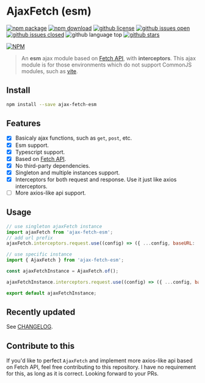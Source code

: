 # AjaxFetch (esm)

[![npm package](https://img.shields.io/npm/v/ajax-fetch-esm.svg)](https://www.npmjs.org/package/ajax-fetch-esm)
[![npm download](https://img.shields.io/npm/dt/ajax-fetch-esm.svg)](https://www.npmjs.org/package/ajax-fetch-esm)
[![github license](https://img.shields.io/github/license/shallinta/ajax-fetch-esm.svg)](https://github.com/shallinta/ajax-fetch-esm/blob/master/LICENSE)
[![github issues open](https://img.shields.io/github/issues/shallinta/ajax-fetch-esm.svg)](https://github.com/shallinta/ajax-fetch-esm/issues?q=is%3Aopen+is%3Aissue)
[![github issues closed](https://img.shields.io/github/issues-closed/shallinta/ajax-fetch-esm.svg)](https://github.com/shallinta/ajax-fetch-esm/issues?q=is%3Aissue+is%3Aclosed)
![github language top](https://img.shields.io/github/languages/top/shallinta/ajax-fetch-esm.svg)
[![github stars](https://img.shields.io/github/stars/shallinta/ajax-fetch-esm.svg?style=social&label=Stars)](https://github.com/shallinta/ajax-fetch-esm)  

[![NPM](https://nodei.co/npm/ajax-fetch-esm.png?downloads=true&downloadRank=true&stars=true)](https://www.npmjs.com/package/ajax-fetch-esm)

> An **esm** ajax module based on [Fetch API](https://developer.mozilla.org/en-US/docs/Web/API/Fetch_API), with **interceptors**. This ajax module is for those environments which do not support CommonJS modules, such as [vite](https://github.com/vuejs/vite).

## Install

```sh
npm install --save ajax-fetch-esm
```

## Features

- [x] Basicaly ajax functions, such as `get`, `post`, etc.
- [x] Esm support.
- [x] Typescript support.
- [x] Based on [Fetch API](https://developer.mozilla.org/en-US/docs/Web/API/Fetch_API).
- [x] No third-party dependencies.
- [x] Singleton and multiple instances support.
- [x] Interceptors for both request and response. Use it just like axios interceptors.
- [ ] More axios-like api support.

## Usage

```js
// use singleton ajaxFetch instance
import ajaxFetch from 'ajax-fetch-esm';
// add url prefix
ajaxFetch.interceptors.request.use((config) => ({ ...config, baseURL: '/api' }));
```

```js
// use specific instance
import { AjaxFetch } from 'ajax-fetch-esm';

const ajaxFetchInstance = AjaxFetch.of();

ajaxFetchInstance.interceptors.request.use((config) => ({ ...config, baseURL: '/api' }));

export default ajaxFetchInstance;
```

## Recently updated

See [CHANGELOG](CHANGELOG.md).

## Contribute to this

If you'd like to perfect `AjaxFetch` and implement more axios-like api based on Fetch API, feel free contributing to this repository. I have no requirement for this, as long as it is correct. Looking forward to your PRs.
